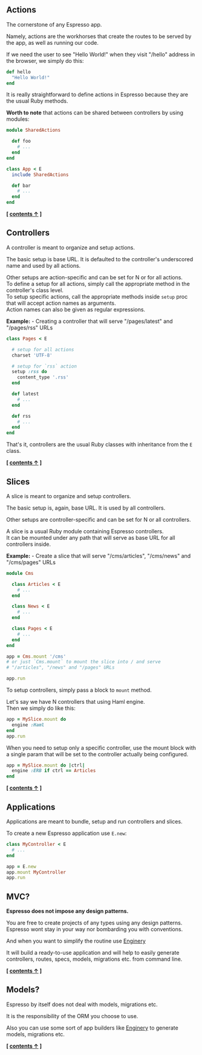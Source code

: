 
## Actions

The cornerstone of any Espresso app.

Namely, actions are the workhorses that create the routes to be served by the app, as well as running our code.

If we need the user to see "Hello World!" when they visit "/hello" address in the browser, we simply do this:

```ruby
def hello
  "Hello World!"
end
```

It is really straightforward to define actions in Espresso because they are the usual Ruby methods.

**Worth to note** that actions can be shared between controllers by using modules:

```ruby
module SharedActions

  def foo
    # ...
  end
end

class App < E
  include SharedActions

  def bar
    # ...
  end
end
```


**[ [contents &uarr;](https://github.com/dangerousbeans/espresso#tutorial) ]**


## Controllers


A controller is meant to organize and setup actions.

The basic setup is base URL. It is defaulted to the controller's underscored name and used by all actions.

Other setups are action-specific and can be set for N or for all actions.<br/>
To define a setup for all actions, simply call the appropriate method in the controller's class level.<br/>
To setup specific actions, call the appropriate methods inside `setup` proc that will accept action names as arguments.<br/>
Action names can also be given as regular expressions.

**Example:** - Creating a controller that will serve "/pages/latest" and "/pages/rss" URLs

```ruby
class Pages < E

  # setup for all actions
  charset 'UTF-8'

  # setup for `rss` action
  setup :rss do
    content_type '.rss'
  end

  def latest
    # ...
  end

  def rss
    # ...
  end
end
```

That's it, controllers are the usual Ruby classes with inheritance from the `E` class.

**[ [contents &uarr;](../README.md) ]**


## Slices


A slice is meant to organize and setup controllers.

The basic setup is, again, base URL. It is used by all controllers.

Other setups are controller-specific and can be set for N or all controllers.

A slice is a usual Ruby module containing Espresso controllers.<br/>
It can be mounted under any path that will serve as base URL for all controllers inside.

**Example:** - Create a slice that will serve "/cms/articles", "/cms/news" and "/cms/pages" URLs

```ruby
module Cms

  class Articles < E
    # ...
  end

  class News < E
    # ...
  end

  class Pages < E
    # ...
  end
end

app = Cms.mount '/cms'
# or just `Cms.mount` to mount the slice into / and serve
# "/articles", "/news" and "/pages" URLs

app.run
```

To setup controllers, simply pass a block to `mount` method.

Let's say we have N controllers that using Haml engine.<br/>
Then we simply do like this:

```ruby
app = MySlice.mount do
  engine :Haml
end
app.run
```

When you need to setup only a specific controller,
use the mount block with a single param that will be set to the controller 
actually being configured.

```ruby
app = MySlice.mount do |ctrl|
  engine :ERB if ctrl == Articles
end
```

**[ [contents &uarr;](https://github.com/dangerousbeans/espresso#tutorial) ]**

## Applications

Applications are meant to bundle, setup and run controllers and slices.

To create a new Espresso application use `E.new`:

```ruby
class MyController < E
  # ...
end

app = E.new
app.mount MyController
app.run
```

## MVC?


**Espresso does not impose any design patterns.**

You are free to create projects of any types using any design patterns.<br>
Espresso wont stay in your way nor bombarding you with conventions.

And when you want to simplify the routine use [Enginery](https://github.com/espresso/enginery)

It will build a ready-to-use application and will help to easily generate controllers, routes, specs, models, migrations etc. from command line.

**[ [contents &uarr;](https://github.com/dangerousbeans/espresso#tutorial) ]**

## Models?

Espresso by itself does not deal with models, migrations etc.

It is the responsibility of the ORM you choose to use.

Also you can use some sort of app builders like [Enginery](https://github.com/espresso/enginery) to generate models, migrations etc.

**[ [contents &uarr;](https://github.com/dangerousbeans/espresso#tutorial) ]**
